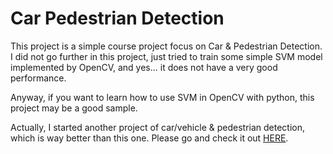 # Car Pedestrian Detection



This project is a simple course project focus on Car & Pedestrian Detection. I did not go further in this project, just tried to train some simple SVM model implemented by OpenCV, and yes... it does not have a very good performance.



Anyway, if you want to learn how to use SVM in OpenCV with python, this project may be a good sample.



Actually, I started another project of car/vehicle & pedestrian detection, which is way better than this one. Please go and check it out [HERE](https://github.com/TooSchoolForCool/Pedestrian-Vehicle-Detection).